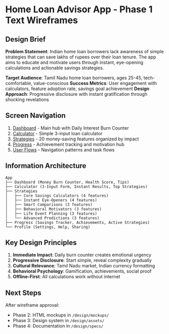 # Home Loan Advisor App - Phase 1 Text Wireframes

## Design Brief

**Problem Statement**: Indian home loan borrowers lack awareness of simple strategies that can save lakhs of rupees over their loan tenure. The app aims to educate and motivate users through instant, eye-opening calculations and actionable savings strategies.

**Target Audience**: Tamil Nadu home loan borrowers, ages 25-45, tech-comfortable, value-conscious
**Success Metrics**: User engagement with calculators, feature adoption rate, savings goal achievement
**Design Approach**: Progressive disclosure with instant gratification through shocking revelations

## Screen Navigation

1. [Dashboard](dashboard.md) - Main hub with Daily Interest Burn Counter
2. [Calculator](calculator.md) - Simple 3-input loan calculator
3. [Strategies](strategies.md) - 20 money-saving features organized by impact
4. [Progress](progress.md) - Achievement tracking and motivation hub
5. [User Flows](user-flows.md) - Navigation patterns and task flows

## Information Architecture

```
App
├── Dashboard (Money Burn Counter, Health Score, Tips)
├── Calculator (3-Input Form, Instant Results, Top Strategies)
├── Strategies
│   ├── Core Savings Calculators (4 features)
│   ├── Instant Eye-Openers (4 features)
│   ├── Smart Comparisons (3 features)
│   ├── Behavioral Motivators (3 features)
│   ├── Life Event Planning (3 features)
│   └── Advanced Predictions (3 features)
├── Progress (Savings Tracker, Achievements, Active Strategies)
└── Profile (Settings, Help, Sharing)
```

## Key Design Principles

1. **Immediate Impact**: Daily burn counter creates emotional urgency
2. **Progressive Disclosure**: Start simple, reveal complexity gradually
3. **Cultural Relevance**: Tamil Nadu market, Indian currency formatting
4. **Behavioral Psychology**: Gamification, achievements, social proof
5. **Offline-First**: All calculations work without internet

## Next Steps

After wireframe approval:
- Phase 2: HTML mockups in `/design/mockups/`
- Phase 3: Design system in `/design/assets/`
- Phase 4: Documentation in `/design/specs/`